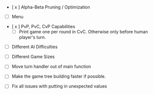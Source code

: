 - [ x ] Alpha-Beta Pruning / Optimization

- [ ] Menu
- [ x ] PvP, PvC, CvP Capabilities
    - [ ] Print game one per round in CvC. Otherwise only before human player's turn.
- [ ] Different AI Difficulties
- [ ] Different Game Sizes
- [ ] Move turn handler out of main function

- [ ] Make the game tree building faster if possible.

- [ ] Fix all issues with putting in unexpected values

